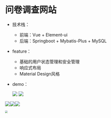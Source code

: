 # 问卷调查网站

- 技术栈：
  - 前端：Vue + Element-ui
  - 后端：Springboot + Mybatis-Plus + MySQL

- feature：
  - 基础的用户状态管理和安全管理
  - 响应式布局
  - Material Design风格

- demo：

  <img src="./img/login.jpg">

  <img src="./img/collection.jpg">

<img src="./img/collection-2.jpg"><img src="./img/analysis.jpg"><img src="./img/create.jpg">

<img src="./img/fillin.jpg" style="zoom:50%">